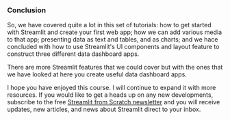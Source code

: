 ### Conclusion

So, we have covered quite a lot in this set of tutorials: how to get started with Streamlit and create your first web app; how we can add various media to that app; presenting data as text and tables, and as charts; and we hace concluded with how to use Streamlit's UI components and layout feature to construct three different data dashboard apps.

There are more Streamlit features that we could cover but with the ones that we have looked at here you create useful data dashboard apps.

I hope you have enjoyed this course. I will continue to expand it with more resources. If you would like to get a heads up on any new developments, subscribe to the free <a href = "https://streamlitfromscratch.substack.com/" target="_blank">Streamlit from Scratch newsletter</a> and you will receive updates, new articles, and news about Streamlit direct to your inbox.

